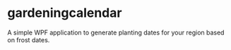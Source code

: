 # gardeningcalendar
A simple WPF application to generate planting dates for your region based on frost dates.
